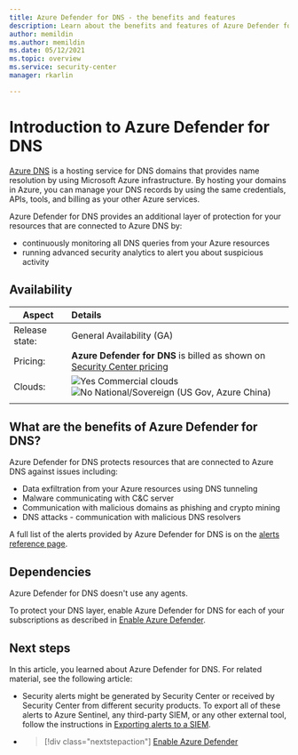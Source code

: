 ```yaml
---
title: Azure Defender for DNS - the benefits and features
description: Learn about the benefits and features of Azure Defender for DNS
author: memildin
ms.author: memildin
ms.date: 05/12/2021
ms.topic: overview
ms.service: security-center
manager: rkarlin

---
```


# Introduction to Azure Defender for DNS

[Azure DNS](../dns/dns-overview.md) is a hosting service for DNS domains that provides name resolution by using Microsoft Azure infrastructure. By hosting your domains in Azure, you can manage your DNS records by using the same credentials, APIs, tools, and billing as your other Azure services.

Azure Defender for DNS provides an additional layer of protection for your resources that are connected to Azure DNS by:

- continuously monitoring all DNS queries from your Azure resources
- running advanced security analytics to alert you about suspicious activity

## Availability

|Aspect|Details|
|----|:----|
|Release state:|General Availability (GA)|
|Pricing:|**Azure Defender for DNS** is billed as shown on [Security Center pricing](https://azure.microsoft.com/pricing/details/security-center/)|
|Clouds:|![Yes](./media/icons/yes-icon.png) Commercial clouds<br>![No](./media/icons/no-icon.png) National/Sovereign (US Gov, Azure China)|
|||

## What are the benefits of Azure Defender for DNS?

Azure Defender for DNS protects resources that are connected to Azure DNS against issues including:

- Data exfiltration from your Azure resources using DNS tunneling
- Malware communicating with C&C server
- Communication with malicious domains as phishing and crypto mining
- DNS attacks - communication with malicious DNS resolvers 

A full list of the alerts provided by Azure Defender for DNS is on the [alerts reference page](alerts-reference.md#alerts-dns).

## Dependencies

Azure Defender for DNS doesn't use any agents. 

To protect your DNS layer, enable Azure Defender for DNS for each of your subscriptions as described in [Enable Azure Defender](enable-azure-defender.md).


## Next steps

In this article, you learned about Azure Defender for DNS. For related material, see the following article: 

- Security alerts might be generated by Security Center or received by Security Center from different security products. To export all of these alerts to Azure Sentinel, any third-party SIEM, or any other external tool, follow the instructions in [Exporting alerts to a SIEM](continuous-export.md).

- > [!div class="nextstepaction"]
    > [Enable Azure Defender](enable-azure-defender.md)